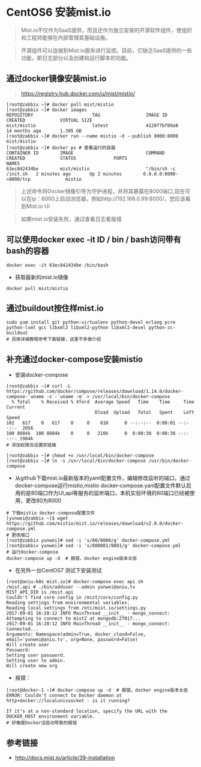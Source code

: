 # CentOS6 安装mist.io

> Mist.io不仅作为SaaS提供，而且还作为独立安装的开源软件组件，使组织和工程师能够在内部管理其基础设施。

> 开源组件可以连接到Mist.io服务进行监控。目前，它缺乏SaaS提供的一些功能，即日志部分以及创建和运行脚本的功能。

## 通过docker镜像安装mist.io

> https://registry.hub.docker.com/u/mist/mistio/

```
[root@zabbix ~]# docker pull mist/mistio
[root@zabbix ~]# docker images
REPOSITORY                      TAG                 IMAGE ID            CREATED             VIRTUAL SIZE
mist/mistio                     latest              4128f7bf09a8        14 months ago       1.305 GB
[root@zabbix ~]# docker run --name mistio -d --publish 8000:8000 mist/mistio
[root@zabbix ~]# docker ps # 查看运行的容器
CONTAINER ID        IMAGE                           COMMAND                CREATED             STATUS              PORTS                              NAMES
63ec842434be        mist/mistio                     "/bin/sh -c /init.sh   2 minutes ago       Up 2 minutes        0.0.0.0:8000->8000/tcp             mistio
```

> 上述命令将Docker镜像引导为守护进程，并将其暴露在8000端口,现在可以在ip：8000上启动浏览器，例如http://192.168.0.99:8000/，您应该看到Mist.io UI


> 如果mist.io安装失败，通过查看日志看报错

## 可以使用docker exec -it ID / bin / bash访问带有bash的容器

```
docker exec -it 63ec842434be /bin/bash
```
- 获取最新的mist.io镜像

```
docker pull mist/mistio
```

## 通过buildout按住样mist.io

```
sudo yum install git python-virtualenv python-devel erlang pcre python-lxml gcc libxml2 libxml2-python libxml2-devel python-zc-buildout
# 具体详细教程参考下面链接，这里不多做介绍
```

## 补充通过docker-compose安装mistio

- 安装docker-compose

```
[root@zabbix ~]# curl -L https://github.com/docker/compose/releases/download/1.14.0/docker-compose-`uname -s`-`uname -m` > /usr/local/bin/docker-compose
  % Total    % Received % Xferd  Average Speed   Time    Time     Time  Current
                                 Dload  Upload   Total   Spent    Left  Speed
102   617    0   617    0     0    610      0 --:--:--  0:00:01 --:--:--  2056
100 8084k  100 8084k    0     0   210k      0  0:00:38  0:00:38 --:--:-- 1984k
# 添加权限及设置软链接

[root@zabbix ~]# chmod +x /usr/local/bin/docker-compose
[root@zabbix ~]# ln -s /usr/local/bin/docker-compose /usr/bin/docker-compose
```

- 从github下载mist.io最新版本的yaml配置文件，编辑修改监听的端口，通过docker-compose运行mistio,mistio docker-compose.yanl配置文件默认启用的是80端口作为UI,api等服务的监听端口，本机实验环境的80端口已经被使用，更改80为8000

```
# 下载mistio docker-compose配置文件
[yunwei@zabbix ~]$ wget https://github.com/mistio/mist.io/releases/download/v2.0.0/docker-compose.yml
# 更改端口
[root@zabbix yunwei]# sed -i 's/80/8000/g' docker-compose.yml
[root@zabbix yunwei]# sed -i 's/800081/8081/g' docker-compose.yml
# 运行docker-compose
docker-compose up -d  # 报错，docker engine版本太低
```
- 在另外一台CentOS7 测试下安装测试

```
[root@aniu-k8s mist.io]# docker-compose exec api sh
/mist.api # ./bin/adduser --admin yunwei@aniu.tv
MIST_API_DIR is /mist.api
Couldn't find core config in /mist/core/config.py
Reading settings from environmental variables.
Reading local settings from /etc/mist.io/settings.py
2017-09-01 16:28:12 INFO MainThread __init__ - mongo_connect: Attempting to connect to mist2 at mongodb:27017...
2017-09-01 16:28:12 INFO MainThread __init__ - mongo_connect: Connected...
Arguments: Namespace(admin=True, docker_cloud=False, email='yunwei@aniu.tv', org=None, password=False)
Will create user
Password: 
Setting user password.
Setting user to admin.
Will create new org
```

- 报错：

```
[root@docker-1 ~]# docker-compose up -d  # 报错，docker engine版本太低
ERROR: Couldn't connect to Docker daemon at http+docker://localunixsocket - is it running?

If it's at a non-standard location, specify the URL with the DOCKER_HOST environment variable.
# 好像是Docker没启动导致的报错
```

## 参考链接

- http://docs.mist.io/article/39-installation
